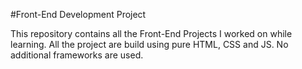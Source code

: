 #Front-End Development Project

This repository contains all the Front-End Projects I worked on while learning. All the project are build using pure HTML, CSS and JS. No additional frameworks are used. 
